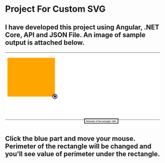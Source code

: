 # Project For Custom SVG

## I have developed this project using Angular, .NET Core, API and JSON File. An image of sample output is attached below.

![alt text](https://github.com/saurov2752/ProjectForSVG/blob/main/svgSampleImg2.png?raw=true)

## Click the blue part and move your mouse. Perimeter of the rectangle will be changed and you'll see value of perimeter under the rectangle. 
